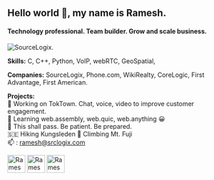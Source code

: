 ## Hello world 👋, my name is Ramesh.
#### Technology professional. Team builder. Grow and scale business.
![SourceLogix.](https://srclogix.com/images/home/Conversion-Optimization.svg)


**Skills:**
C, C++, Python, VoIP, webRTC, GeoSpatial, 


**Companies:**
SourceLogix, Phone.com, WikiRealty, CoreLogic, First Advantage, First American.


**Projects:**  
🔭 Working on TokTown. Chat, voice, video to improve customer engagement. \
🌱 Learning web.assembly, web.quic, web.anything 😀 \
🦠 This shall pass. Be patient. Be prepared. \
🇸🇪 Hiking Kungsleden   🌁  Climbing Mt. Fuji \
📫 : ramesh@srclogix.com  


[<img src='https://gist.githubusercontent.com/benhalpern/eff81b17359acafd17849146549b9291/raw/6de3cc24798bd3b133d4d89a1d87004c369eac46/dev-icon.svg' alt='Ramesh Elaiyavalli dev.to' height='40'>](https://dev.to/ramesh) [<img src='https://srclogix.com/images/linkedin.svg' alt='Ramesh Elaiyavalli linkedin' height='40'>](https://www.linkedin.com/in/elaiyavalli) [<img src='https://srclogix.com/images/favicon.jpg' alt='Ramesh Elaiyavalli SourceLogix website' height='40'>](https://srclogix.com)
